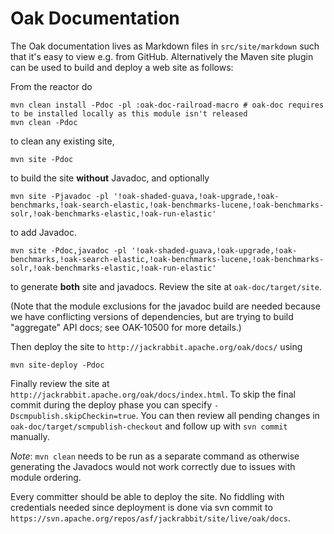 <!--
   Licensed to the Apache Software Foundation (ASF) under one or more
   contributor license agreements.  See the NOTICE file distributed with
   this work for additional information regarding copyright ownership.
   The ASF licenses this file to You under the Apache License, Version 2.0
   (the "License"); you may not use this file except in compliance with
   the License.  You may obtain a copy of the License at

       http://www.apache.org/licenses/LICENSE-2.0

   Unless required by applicable law or agreed to in writing, software
   distributed under the License is distributed on an "AS IS" BASIS,
   WITHOUT WARRANTIES OR CONDITIONS OF ANY KIND, either express or implied.
   See the License for the specific language governing permissions and
   limitations under the License.
  -->

Oak Documentation
=================

The Oak documentation lives as Markdown files in `src/site/markdown` such
that it's easy to view e.g. from GitHub. Alternatively the Maven site plugin
can be used to build and deploy a web site as follows:

From the reactor do

    mvn clean install -Pdoc -pl :oak-doc-railroad-macro # oak-doc requires to be installed locally as this module isn't released
    mvn clean -Pdoc

to clean any existing site,

    mvn site -Pdoc

to build the site **without** Javadoc, and optionally

    mvn site -Pjavadoc -pl '!oak-shaded-guava,!oak-upgrade,!oak-benchmarks,!oak-search-elastic,!oak-benchmarks-lucene,!oak-benchmarks-solr,!oak-benchmarks-elastic,!oak-run-elastic'

to add Javadoc. 

    mvn site -Pdoc,javadoc -pl '!oak-shaded-guava,!oak-upgrade,!oak-benchmarks,!oak-search-elastic,!oak-benchmarks-lucene,!oak-benchmarks-solr,!oak-benchmarks-elastic,!oak-run-elastic'

to generate **both** site and javadocs. Review the site at
`oak-doc/target/site`.

(Note that the module exclusions for the javadoc build are needed because
we have conflicting versions of dependencies, but are trying to build
"aggregate" API docs; see OAK-10500 for more details.)

Then deploy the site to `http://jackrabbit.apache.org/oak/docs/` using

    mvn site-deploy -Pdoc

Finally review the site at `http://jackrabbit.apache.org/oak/docs/index.html`.
To skip the final commit during the deploy phase you can specify
`-Dscmpublish.skipCheckin=true`. You can then review all pending changes in
`oak-doc/target/scmpublish-checkout` and follow up with `svn commit` manually.

*Note*: `mvn clean` needs to be run as a separate command as otherwise generating
the Javadocs would not work correctly due to issues with module ordering.

Every committer should be able to deploy the site. No fiddling with
credentials needed since deployment is done via svn commit to
`https://svn.apache.org/repos/asf/jackrabbit/site/live/oak/docs`.

